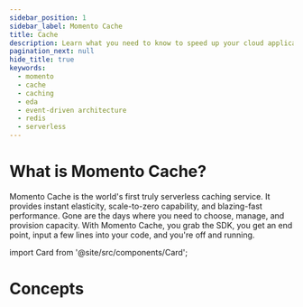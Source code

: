 ```yaml
---
sidebar_position: 1
sidebar_label: Momento Cache
title: Cache
description: Learn what you need to know to speed up your cloud application with the world's first serverless cache.
pagination_next: null
hide_title: true
keywords:
  - momento
  - cache
  - caching
  - eda
  - event-driven architecture
  - redis
  - serverless
---
```


# What is Momento Cache?

Momento Cache is the world's first truly serverless caching service. It provides instant elasticity, scale-to-zero capability, and blazing-fast performance. Gone are the days where you need to choose, manage, and provision capacity. With Momento Cache, you grab the SDK, you get an end point, input a few lines into your code, and you're off and running.

import Card from '@site/src/components/Card';

<div className="card-wrapper">
  <Card to="./cache/getting-started" title="Getting Started" description="Quickly get up and running with an SDK example." />
  <Card to="./sdks" title="SDKs" description="Explore our open source SDKs." />
  <Card to="./cache/develop" title="Develop" description="Develop with Momento!" />
  <Card to="./cache/develop/language-support" title="API Matrix" description="Check out our language support matrix!" />
</div>

# Concepts

<div className="card-wrapper">
  <Card to="./cache/introduction/what-is-serverless-caching" title="Serverless Caching" description="How Momento shines in the serverless ecosystem. Whether its caching or messaging, we've got your back when it comes to infrastructure management." />
  <Card to="./cache/introduction/common-caching-strategies" title="Caching strategies" description="Leverage Momento to cache where and how you'd like!" />
  <Card to="./cache/develop/basics/client-configuration-objects" title="Configurations" description="Wherever you go, we have hand-crafted configurations tailored for your environment!" />
  <Card to="./cache/manage/pricing" title="We scale to zero!" description="No minimum payment, no underutilized resources. Pay for what you use." />
</div>

